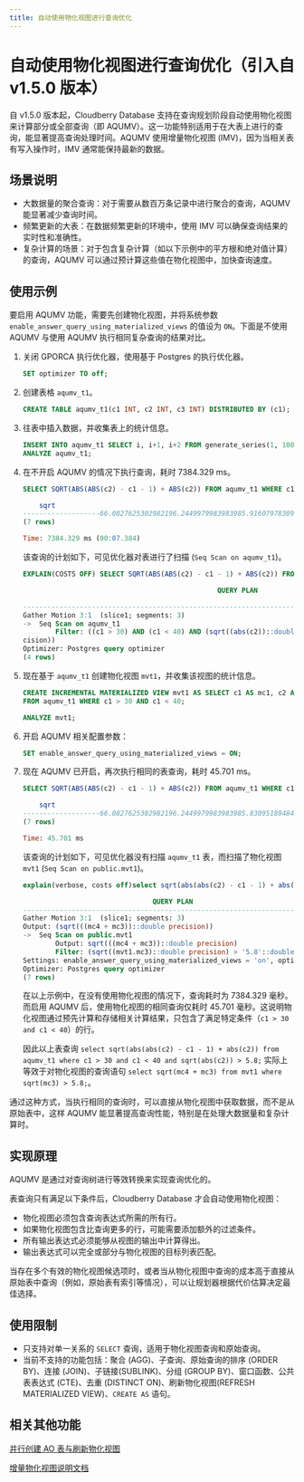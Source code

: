 ```yaml
---
title: 自动使用物化视图进行查询优化
---
```


# 自动使用物化视图进行查询优化（引入自 v1.5.0 版本）

自 v1.5.0 版本起，Cloudberry Database 支持在查询规划阶段自动使用物化视图来计算部分或全部查询（即 AQUMV）。这一功能特别适用于在大表上进行的查询，能显著提高查询处理时间。AQUMV 使用增量物化视图 (IMV)，因为当相关表有写入操作时，IMV 通常能保持最新的数据。

## 场景说明

- 大数据量的聚合查询：对于需要从数百万条记录中进行聚合的查询，AQUMV 能显著减少查询时间。
- 频繁更新的大表：在数据频繁更新的环境中，使用 IMV 可以确保查询结果的实时性和准确性。
- 复杂计算的场景：对于包含复杂计算（如以下示例中的平方根和绝对值计算）的查询，AQUMV 可以通过预计算这些值在物化视图中，加快查询速度。

## 使用示例

要启用 AQUMV 功能，需要先创建物化视图，并将系统参数 `enable_answer_query_using_materialized_views` 的值设为 `ON`。下面是不使用 AQUMV 与使用 AQUMV 执行相同复杂查询的结果对比。

1. 关闭 GPORCA 执行优化器，使用基于 Postgres 的执行优化器。

    ```sql
    SET optimizer TO off;
    ```

2. 创建表格 `aqumv_t1`。

    ```sql
    CREATE TABLE aqumv_t1(c1 INT, c2 INT, c3 INT) DISTRIBUTED BY (c1);
    ```

3. 往表中插入数据，并收集表上的统计信息。

    ```sql
    INSERT INTO aqumv_t1 SELECT i, i+1, i+2 FROM generate_series(1, 100000000) i;
    ANALYZE aqumv_t1;
    ```

4. 在不开启 AQUMV 的情况下执行查询，耗时 7384.329 ms。

    ```sql
    SELECT SQRT(ABS(ABS(c2) - c1 - 1) + ABS(c2)) FROM aqumv_t1 WHERE c1 > 30 AND c1 < 40 AND SQRT(ABS(c2)) > 5.8;

        sqrt
    -------------------66.0827625302982196.2449979983983985.9160797830996166.1644140029689766.3245553203367595.830951894845301
    (7 rows)

    Time: 7384.329 ms (00:07.384)
    ```

    该查询的计划如下，可见优化器对表进行了扫描 (`Seq Scan on aqumv_t1`)。

    ```sql
    EXPLAIN(COSTS OFF) SELECT SQRT(ABS(ABS(c2) - c1 - 1) + ABS(c2)) FROM aqumv_t1 WHERE c1 > 30 AND c1 < 40 AND SQRT(ABS(c2)) > 5.8;

                                                    QUERY PLAN

    -------------------------------------------------------------------------------------------------------------
    Gather Motion 3:1  (slice1; segments: 3)
    ->  Seq Scan on aqumv_t1
            Filter: ((c1 > 30) AND (c1 < 40) AND (sqrt((abs(c2))::double precision) > '5.8'::double pre
    cision))
    Optimizer: Postgres query optimizer
    (4 rows)
    ```

5. 现在基于 `aqumv_t1` 创建物化视图 `mvt1`，并收集该视图的统计信息。

    ```sql
    CREATE INCREMENTAL MATERIALIZED VIEW mvt1 AS SELECT c1 AS mc1, c2 AS mc2, ABS(c2) AS mc3, ABS(ABS(c2) - c1 - 1) AS mc4
    FROM aqumv_t1 WHERE c1 > 30 AND c1 < 40;

    ANALYZE mvt1;
    ```

6. 开启 AQUMV 相关配置参数：

    ```sql
    SET enable_answer_query_using_materialized_views = ON;
    ```

7. 现在 AQUMV 已开启，再次执行相同的表查询，耗时 45.701 ms。

    ```sql
    SELECT SQRT(ABS(ABS(c2) - c1 - 1) + ABS(c2)) FROM aqumv_t1 WHERE c1 > 30 AND c1 < 40 AND SQRT(ABS(c2)) > 5.8;

        sqrt
    -------------------66.0827625302982196.2449979983983985.8309518948453015.9160797830996166.1644140029689766.324555320336759
    (7 rows)

    Time: 45.701 ms
    ```

    该查询的计划如下，可见优化器没有扫描 `aqumv_t1` 表，而扫描了物化视图 `mvt1` (`Seq Scan on public.mvt1`)。

    ```sql
    explain(verbose, costs off)select sqrt(abs(abs(c2) - c1 - 1) + abs(c2)) from aqumv_t1 where c1 > 30 and c1 < 40 and sqrt(abs(c2)) > 5.8;

                                    QUERY PLAN
    --------------------------------------------------------------------------------
    Gather Motion 3:1  (slice1; segments: 3)
    Output: (sqrt(((mc4 + mc3))::double precision))
    ->  Seq Scan on public.mvt1
            Output: sqrt(((mc4 + mc3))::double precision)
            Filter: (sqrt((mvt1.mc3)::double precision) > '5.8'::double precision)
    Settings: enable_answer_query_using_materialized_views = 'on', optimizer = 'off'
    Optimizer: Postgres query optimizer
    (7 rows)
    ```

    在以上示例中，在没有使用物化视图的情况下，查询耗时为 7384.329 毫秒。而启用 AQUMV 后，使用物化视图的相同查询仅耗时 45.701 毫秒。这说明物化视图通过预先计算和存储相关计算结果，只包含了满足特定条件（`c1 > 30 and c1 < 40`）的行。

    因此以上表查询 `select sqrt(abs(abs(c2) - c1 - 1) + abs(c2)) from aqumv_t1 where c1 > 30 and c1 < 40 and sqrt(abs(c2)) > 5.8;` 实际上等效于对物化视图的查询语句 `select sqrt(mc4 + mc3) from mvt1 where sqrt(mc3) > 5.8;`。

通过这种方式，当执行相同的查询时，可以直接从物化视图中获取数据，而不是从原始表中，这样 AQUMV 能显著提高查询性能，特别是在处理大数据量和复杂计算时。

## 实现原理

AQUMV 是通过对查询树进行等效转换来实现查询优化的。

表查询只有满足以下条件后，Cloudberry Database  才会自动使用物化视图：

- 物化视图必须包含查询表达式所需的所有行。
- 如果物化视图包含比查询更多的行，可能需要添加额外的过滤条件。
- 所有输出表达式必须能够从视图的输出中计算得出。
- 输出表达式可以完全或部分与物化视图的目标列表匹配。

当存在多个有效的物化视图候选项时，或者当从物化视图中查询的成本高于直接从原始表中查询（例如，原始表有索引等情况），可以让规划器根据代价估算决定最佳选择。

## 使用限制

- 只支持对单一关系的 `SELECT` 查询，适用于物化视图查询和原始查询。
- 当前不支持的功能包括：聚合 (AGG)、子查询、原始查询的排序 (ORDER BY)、连接 (JOIN)、子链接(SUBLINK)、分组 (GROUP BY)、窗口函数、公共表表达式 (CTE)、去重 (DISTINCT ON)、刷新物化视图(REFRESH MATERIALIZED VIEW)、`CREATE AS` 语句。

## 相关其他功能

[并行创建 AO 表与刷新物化视图](/i18n/zh/docusaurus-plugin-content-docs/current/performance/parallel-create-ao-refresh-mv.md)

[增量物化视图说明文档](/i18n/zh/docusaurus-plugin-content-docs/current/performance/use-incremental-materialized-view.md)
